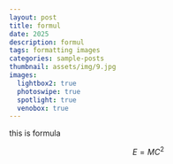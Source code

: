 ```yaml
---
layout: post
title: formul
date: 2025
description: formul
tags: formatting images
categories: sample-posts
thumbnail: assets/img/9.jpg
images:
  lightbox2: true
  photoswipe: true
  spotlight: true
  venobox: true
---
```



this is formula

$$
E = MC^2
$$






